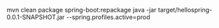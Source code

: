 mvn clean package spring-boot:repackage
java -jar target/hellospring-0.0.1-SNAPSHOT.jar --spring.profiles.active=prod
